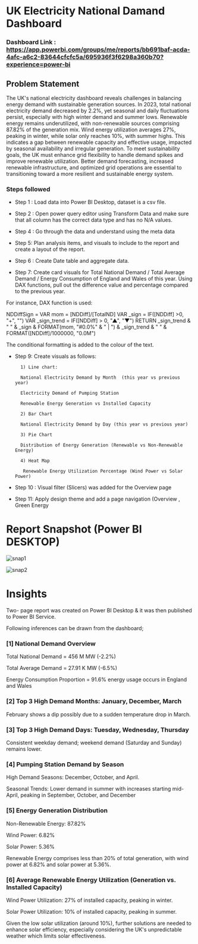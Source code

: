# UK Electricity National Damand Dashboard 

### Dashboard Link : https://app.powerbi.com/groups/me/reports/bb691baf-acda-4afc-a6c2-83644cfcfc5a/695936f3f6298a360b70?experience=power-bi

## Problem Statement

The UK's national electricity dashboard reveals challenges in balancing energy demand with sustainable generation sources. In 2023, total national electricity demand decreased by 2.2%, yet seasonal and daily fluctuations persist, especially with high winter demand and summer lows. 
Renewable energy remains underutilized, with non-renewable sources comprising 87.82% of the generation mix. Wind energy utilization averages 27%, peaking in winter, while solar only reaches 10%, with summer highs. This indicates a gap between renewable capacity and effective usage, impacted by seasonal availability and irregular generation.
To meet sustainability goals, the UK must enhance grid flexibility to handle demand spikes and improve renewable utilization. Better demand forecasting, increased renewable infrastructure, and optimized grid operations are essential to transitioning toward a more resilient and sustainable energy system.

### Steps followed 

- Step 1 : Load data into Power BI Desktop, dataset is a csv file.
- Step 2 : Open power query editor using Transform Data and make sure that all column has the correct data type and has no N/A values. 
- Step 4 : Go through the data and understand using the meta data
- Step 5:  Plan analysis items, and visuals to include to the report and create a layout of the report. 
- Step 6 : Create Date table and aggregate data. 

- Step 7: Create card visuals for Total National Demand / Total Average Demand / Energy Consumption of England and Wales of this year.  Using DAX functions, pull out the difference value and percentage compared to the previous year. 
 
For instance, DAX function is used: 

NDDiffSign = 
    VAR mom = [NDDiff]/[TotalND]
    VAR _sign = IF([NDDiff] >0, "+", "")
    VAR _sign_trend = IF([NDDiff] > 0, "▲", "▼")
    RETURN
    _sign_trend & " " & _sign & FORMAT(mom, "#0.0%" & " | ") & _sign_trend & " " & FORMAT([NDDiff]/1000000, "0.0M")

The conditional formatting is added to the colour of the text. 

- Step 9: Create visuals as follows: 

        1) Line chart:  

        National Electricity Demand by Month  (this year vs previous year) 

        Electricity Demand of Pumping Station 

        Renewable Energy Generation vs Installed Capacity 

        2) Bar Chart

        National Electricity Demand by Day (this year vs previous year)

        3) Pie Chart 

        Distribution of Energy Generation (Renewable vs Non-Renewable Energy) 

        4) Heat Map 

         Renewable Energy Utilization Percentage (Wind Power vs Solar Power) 

- Step 10 : Visual filter (Slicers) was added for the Overview page 

- Step 11: Apply design theme and add a page navigation (Overview , Green Energy 



 # Report Snapshot (Power BI DESKTOP)

![snap1](https://github.com/user-attachments/assets/c0cb6904-8844-4994-a0bf-e026a1f5dfad)

![snap2](https://github.com/user-attachments/assets/c7d1357e-1df3-4eb1-9d2d-57549b8d607a)

# Insights

Two- page report was created on Power BI Desktop & it was then published to Power BI Service.

Following inferences can be drawn from the dashboard;

### [1] National Demand Overview
Total National Demand = 456 M MW (-2.2%) 

Total Average Demand = 27.91 K MW (-6.5%) 

Energy Consumption Proportion = 91.6% energy usage occurs in England and Wales 

### [2] Top 3 High Demand Months: January, December, March 
February shows a dip possibly due to a sudden temperature drop in March.

### [3] Top 3 High Demand Days: Tuesday, Wednesday, Thursday 
Consistent weekday demand; weekend demand (Saturday and Sunday) remains lower.

### [4] Pumping Station Demand by Season
High Demand Seasons: December, October, and April.

Seasonal Trends: Lower demand in summer with increases starting mid-April, peaking in September, October, and December

### [5] Energy Generation Distribution
Non-Renewable Energy: 87.82%

Wind Power: 6.82% 

Solar Power: 5.36% 

Renewable Energy comprises less than 20% of total generation, with wind power at 6.82% and solar power at 5.36%.

### [6] Average Renewable Energy Utilization (Generation vs. Installed Capacity) 
Wind Power Utilization: 27% of installed capacity, peaking in winter.

Solar Power Utilization: 10% of installed capacity, peaking in summer.

Given the low solar utilization (around 10%), further solutions are needed to enhance solar efficiency, especially considering the UK's unpredictable weather which limits solar effectiveness.
